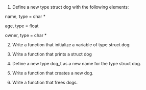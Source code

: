 1. Define a new type struct dog with the following elements:



name, type = char *

age, type = float

owner, type = char *

2. Write a function that initialize a variable of type struct dog

3. Write a function that prints a struct dog

4. Define a new type dog_t as a new name for the type struct dog.

5. Write a function that creates a new dog.

6. Write a function that frees dogs.
